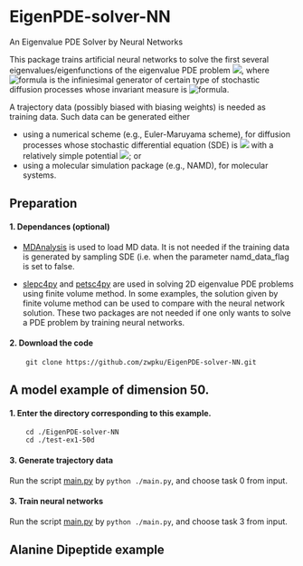 # EigenPDE-solver-NN
An Eigenvalue PDE Solver by Neural Networks

This package trains artificial neural networks to solve the first several eigenvalues/eigenfunctions of the eigenvalue PDE problem 
<img src="https://render.githubusercontent.com/render/math?math=-\mathcal{L}f=\lambda f">, where ![formula](https://render.githubusercontent.com/render/math?math=\mathcal{L}) is the infiniesimal generator of certain type of stochastic diffusion processes whose invariant measure is ![formula](https://render.githubusercontent.com/render/math?math=\mu).

A trajectory data (possibly biased with biasing weights) is needed as training data. Such data can be generated either 
- using a numerical scheme (e.g., Euler-Maruyama scheme), for diffusion processes whose stochastic differential equation (SDE) is <img src="https://render.githubusercontent.com/render/math?math=dX_t = -\nabla V(X_t)dt%2b\sqrt{2\beta^{-1}}dW_t"> with a relatively simple potential <img src="https://render.githubusercontent.com/render/math?math=V">; or 
- using a molecular simulation package (e.g., NAMD), for molecular systems.

## Preparation
#### 1. Dependances (optional)

- [MDAnalysis](https://www.mdanalysis.org/) is used to load MD data. It is not needed if the training data is generated by sampling SDE (i.e. when the parameter namd_data_flag is set to false. 

- [slepc4py](https://pypi.org/project/slepc4py/) and [petsc4py](https://pypi.org/project/petsc4py/) are used in solving 2D eigenvalue PDE problems using finite volume method. In some examples, the solution given by finite volume method can be used to compare with the neural network solution. 
These two packages are not needed if one only wants to solve a PDE problem by training neural networks.

#### 2. Download the code 

```
	git clone https://github.com/zwpku/EigenPDE-solver-NN.git
```

## A model example of dimension 50.

#### 1. Enter the directory corresponding to this example.

```
    cd ./EigenPDE-solver-NN
    cd ./test-ex1-50d
```

#### 3. Generate trajectory data

  Run the script [main.py](test-ex1-50d/main.py) by `python ./main.py`, and choose task 0 from input.

#### 3. Train neural networks

  Run the script [main.py](test-ex1-50d/main.py) by `python ./main.py`, and choose task 3 from input.

## Alanine Dipeptide example 

